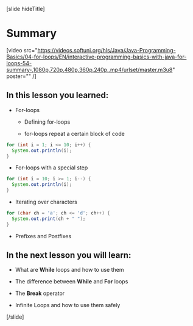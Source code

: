 [slide hideTitle]
# Summary

[video src="https://videos.softuni.org/hls/Java/Java-Programming-Basics/04-for-loops/EN/interactive-programming-basics-with-java-for-loops-54-summary-,1080p,720p,480p,360p,240p,.mp4/urlset/master.m3u8" poster="" /]

## In this lesson you learned: 

- For-loops
  
  * Defining for-loops

  * for-loops repeat a certain block of code

```java live
for (int i = 1; i <= 10; i++) {
  System.out.println(i);
}
```

- For-loops with a special step

``` java
for (int i = 10; i >= 1; i--) {
  System.out.println(i);
}
```

- Iterating over characters

```java live
for (char ch = 'a'; ch <= 'd'; ch++) {
  System.out.print(ch + " ");
}
```

- Prefixes and Postfixes


## In the next lesson you will learn:

- What are **While** loops and how to use them

- The difference between **While** and **For** loops

- The **Break** operator 

- Infinite Loops and how to use them safely


[/slide]
